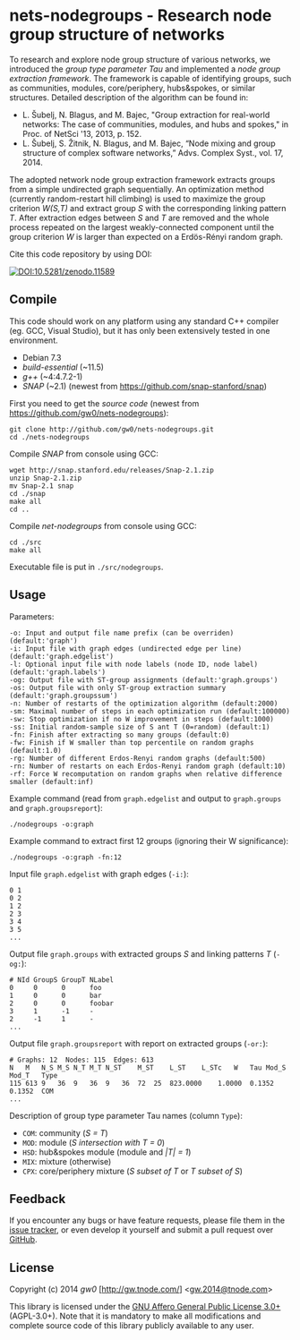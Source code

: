 nets-nodegroups - Research node group structure of networks
===========================================================

To research and explore node group structure of various networks, we introduced the *group type parameter Tau* and implemented a *node group extraction framework*. The framework is capable of identifying groups, such as communities, modules, core/periphery, hubs&spokes, or similar structures. Detailed description of the algorithm can be found in:

- L. Šubelj, N. Blagus, and M. Bajec, "Group extraction for real-world networks: The case of communities, modules, and hubs and spokes," in Proc. of NetSci '13, 2013, p. 152.
- L. Šubelj, S. Žitnik, N. Blagus, and M. Bajec, “Node mixing and group structure of complex software networks,” Advs. Complex Syst., vol. 17, 2014.

The adopted network node group extraction framework extracts groups from a simple undirected graph sequentially. An optimization method (currently random-restart hill climbing) is used to maximize the group criterion *W(S,T)* and extract group *S* with the corresponding linking pattern *T*. After extraction edges between *S* and *T* are removed and the whole process repeated on the largest weakly-connected component until the group criterion *W* is larger than expected on a Erdös-Rényi random graph.

Cite this code repository by using DOI:

[![DOI:10.5281/zenodo.11589](https://zenodo.org/badge/doi/10.5281/zenodo.11589.png)](http://dx.doi.org/10.5281/zenodo.11589)


Compile
-------

This code should work on any platform using any standard C++ compiler (eg. GCC, Visual Studio), but it has only been extensively tested in one environment.

- Debian 7.3
- *build-essential* (~11.5)
- *g++* (~4:4.7.2-1)
- *SNAP* (~2.1) (newest from <https://github.com/snap-stanford/snap>)

First you need to get the *source code* (newest from <https://github.com/gw0/nets-nodegroups>):

    git clone http://github.com/gw0/nets-nodegroups.git
    cd ./nets-nodegroups


Compile *SNAP* from console using GCC:

    wget http://snap.stanford.edu/releases/Snap-2.1.zip
    unzip Snap-2.1.zip
    mv Snap-2.1 snap
    cd ./snap
    make all
    cd ..

Compile *net-nodegroups* from console using GCC:

    cd ./src
    make all

Executable file is put in `./src/nodegroups`.


Usage
-----

Parameters:

    -o: Input and output file name prefix (can be overriden) (default:'graph')
    -i: Input file with graph edges (undirected edge per line) (default:'graph.edgelist')
    -l: Optional input file with node labels (node ID, node label) (default:'graph.labels')
    -og: Output file with ST-group assignments (default:'graph.groups')
    -os: Output file with only ST-group extraction summary (default:'graph.groupssum')
    -n: Number of restarts of the optimization algorithm (default:2000)
    -sm: Maximal number of steps in each optimization run (default:100000)
    -sw: Stop optimization if no W improvement in steps (default:1000)
    -ss: Initial random-sample size of S ant T (0=random) (default:1)
    -fn: Finish after extracting so many groups (default:0)
    -fw: Finish if W smaller than top percentile on random graphs (default:1.0)
    -rg: Number of different Erdos-Renyi random graphs (default:500)
    -rn: Number of restarts on each Erdos-Renyi random graph (default:10)
    -rf: Force W recomputation on random graphs when relative difference smaller (default:inf)

Example command (read from `graph.edgelist` and output to `graph.groups` and `graph.groupsreport`):

    ./nodegroups -o:graph

Example command to extract first 12 groups (ignoring their W significance):

    ./nodegroups -o:graph -fn:12

Input file `graph.edgelist` with graph edges (`-i:`):

    0 1
    0 2
    1 2
    2 3
    3 4
    3 5
    ...

Output file `graph.groups` with extracted groups *S* and linking patterns *T* (`-og:`):

    # NId GroupS GroupT NLabel
    0     0      0      foo
    1     0      0      bar
    2     0      0      foobar
    3     1      -1     -
    2     -1     1      -
    ...

Output file `graph.groupsreport` with report on extracted groups (`-or:`):

    # Graphs: 12  Nodes: 115  Edges: 613
    N   M   N_S M_S N_T M_T N_ST    M_ST    L_ST    L_STc   W   Tau Mod_S   Mod_T   Type
    115 613 9   36  9   36  9   36  72  25  823.0000    1.0000  0.1352  0.1352  COM
    ...

Description of group type parameter Tau names (column `Type`):

- `COM`: community (*S = T*)
- `MOD`: module (*S intersection with T = 0*)
- `HSD`: hub&spokes module (module and *|T| = 1*)
- `MIX`: mixture (otherwise)
- `CPX`: core/periphery mixture (*S subset of T* or *T subset of S*)


Feedback
--------

If you encounter any bugs or have feature requests, please file them in the [issue tracker](https://github.com/gw0/nets-nodegroups/issues), or even develop it yourself and submit a pull request over [GitHub](https://github.com/gw0/nets-nodegroups).


License
-------

Copyright (c) 2014 *gw0* [<http://gw.tnode.com/>] &lt;<gw.2014@tnode.com>&gt;

This library is licensed under the [GNU Affero General Public License 3.0+](LICENSE_AGPL-3.0.txt) (AGPL-3.0+). Note that it is mandatory to make all modifications and complete source code of this library publicly available to any user.

